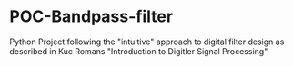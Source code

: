 # POC-Bandpass-filter
Python Project following the "intuitive" approach to digital filter design as described in Kuc Romans "Introduction to Digitler Signal Processing" 

